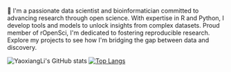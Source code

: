 👋 I'm a passionate data scientist and bioinformatician committed to advancing research through open science. With expertise in R and Python, I develop tools and models to unlock insights from complex datasets. Proud member of rOpenSci, I'm dedicated to fostering reproducible research. Explore my projects to see how I'm bridging the gap between data and discovery.

![YaoxiangLi's GitHub stats](https://github-readme-stats.vercel.app/api?username=YaoxiangLi&show_icons=true&theme=dracula&count_private=true)
[![Top Langs](https://github-readme-stats.vercel.app/api/top-langs/?username=YaoxiangLi&layout=compact)](https://github.com/YaoxiangLi/github-readme-stats)